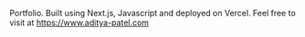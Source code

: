 Portfolio. Built using Next.js, Javascript and deployed on Vercel.
Feel free to visit at https://www.aditya-patel.com
